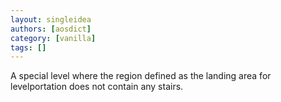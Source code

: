 ```yaml
---
layout: singleidea
authors: [aosdict]
category: [vanilla]
tags: []
---
```

A special level where the region defined as the landing area for levelportation does not contain any stairs.
